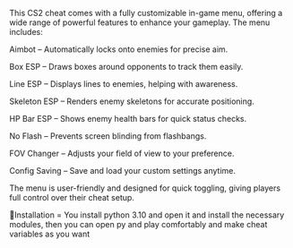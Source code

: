 This CS2 cheat comes with a fully customizable in-game menu, offering a wide range of powerful features to enhance your gameplay. The menu includes:

Aimbot – Automatically locks onto enemies for precise aim.

Box ESP – Draws boxes around opponents to track them easily.

Line ESP – Displays lines to enemies, helping with awareness.

Skeleton ESP – Renders enemy skeletons for accurate positioning.

HP Bar ESP – Shows enemy health bars for quick status checks.

No Flash – Prevents screen blinding from flashbangs.

FOV Changer – Adjusts your field of view to your preference.

Config Saving – Save and load your custom settings anytime.

The menu is user-friendly and designed for quick toggling, giving players full control over their cheat setup.

🚨Installation = You install python 3.10 and open it and install the necessary modules, then you can open py and play comfortably and make cheat variables as you want
